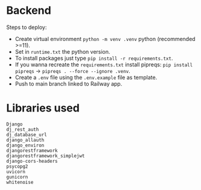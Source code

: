# Backend

Steps to deploy:

- Create virtual environment `python -m venv .venv` python (recommended >=11).
- Set in `runtime.txt` the python version.
- To install packages just type `pip install -r requirements.txt`.
- If you wanna recreate the `requirements.txt` install pipreqs: `pip install pipreqs` -> `pipreqs . --force --ignore .venv`.
- Create a `.env` file using the `.env.example` file as template.
- Push to main branch linked to Railway app.

# Libraries used

```
Django
dj_rest_auth
dj_database_url
django_allauth
django_environ
djangorestframework
djangorestframework_simplejwt
django-cors-headers
psycopg2
uvicorn
gunicorn
whitenoise
```
